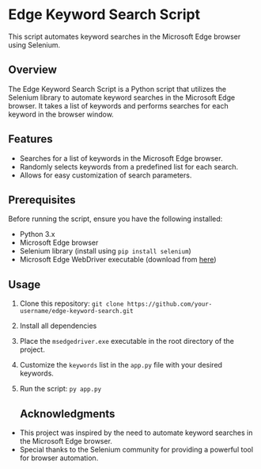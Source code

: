 # Edge Keyword Search Script

This script automates keyword searches in the Microsoft Edge browser using Selenium.

## Overview

The Edge Keyword Search Script is a Python script that utilizes the Selenium library to automate keyword searches in the Microsoft Edge browser. It takes a list of keywords and performs searches for each keyword in the browser window.

## Features

- Searches for a list of keywords in the Microsoft Edge browser.
- Randomly selects keywords from a predefined list for each search.
- Allows for easy customization of search parameters.

## Prerequisites

Before running the script, ensure you have the following installed:

- Python 3.x
- Microsoft Edge browser
- Selenium library (install using `pip install selenium`)
- Microsoft Edge WebDriver executable (download from [here](https://developer.microsoft.com/en-us/microsoft-edge/tools/webdriver/))

## Usage

1. Clone this repository:
   ```git clone https://github.com/your-username/edge-keyword-search.git```

2. Install all dependencies
3. Place the `msedgedriver.exe` executable in the root directory of the project.

4. Customize the `keywords` list in the `app.py` file with your desired keywords.

5. Run the script: ``` py app.py ```

   ## Acknowledgments

- This project was inspired by the need to automate keyword searches in the Microsoft Edge browser.
- Special thanks to the Selenium community for providing a powerful tool for browser automation.



